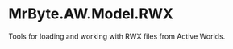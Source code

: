 MrByte.AW.Model.RWX
===================

Tools for loading and working with RWX files from Active Worlds.
